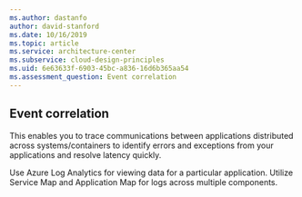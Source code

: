 ```yaml
---
ms.author: dastanfo
author: david-stanford
ms.date: 10/16/2019
ms.topic: article
ms.service: architecture-center
ms.subservice: cloud-design-principles
ms.uid: 6e63633f-6903-45bc-a836-16d6b365aa54
ms.assessment_question: Event correlation
---
```

## Event correlation

This enables you to trace communications between applications distributed across systems/containers to identify errors and exceptions from your applications and resolve latency quickly.

Use Azure Log Analytics for viewing data for a particular application. Utilize Service Map and Application Map for logs across multiple components.
